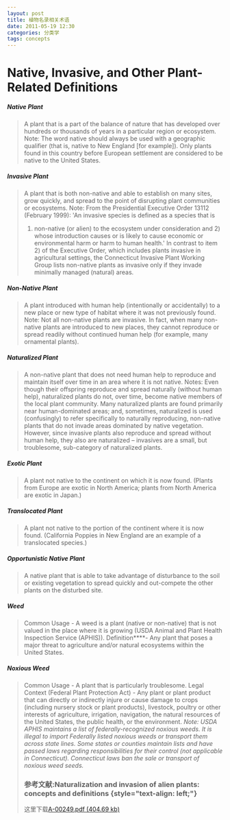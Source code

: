 ```yaml
--- 
layout: post 
title: 植物名录相关术语 
date: 2011-05-19 12:30
categories: 分类学
tags: concepts
---
```


Native, Invasive, and Other Plant-Related Definitions
=====================================================

##### Native Plant

> A plant that is a part of the balance of nature that has developed
> over hundreds or thousands of years in a particular region or
> ecosystem. Note: The word native should always be used with a
> geographic qualifier (that is, native to New England [for example]).
> Only plants found in this country before European settlement are
> considered to be native to the United States.

##### Invasive Plant

> A plant that is both non-native and able to establish on many sites,
> grow quickly, and spread to the point of disrupting plant communities
> or ecosystems. Note: From the Presidential Executive Order 13112
> (February 1999): 'An invasive species is defined as a species that is
> 1) non-native (or alien) to the ecosystem under consideration and 2)
> whose introduction causes or is likely to cause economic or
> environmental harm or harm to human health.' In contrast to item 2) of
> the Executive Order, which includes plants invasive in agricultural
> settings, the Connecticut Invasive Plant Working Group lists
> non-native plants as invasive only if they invade minimally managed
> (natural) areas.

##### Non-Native Plant

> A plant introduced with human help (intentionally or accidentally) to
> a new place or new type of habitat where it was not previously found.
> Note: Not all non-native plants are invasive. In fact, when many
> non-native plants are introduced to new places, they cannot reproduce
> or spread readily without continued human help (for example, many
> ornamental plants).

<!-- more -->

##### Naturalized Plant

> A non-native plant that does not need human help to reproduce and
> maintain itself over time in an area where it is not native. Notes:
> Even though their offspring reproduce and spread naturally (without
> human help), naturalized plants do not, over time, become native
> members of the local plant community. Many naturalized plants are
> found primarily near human-dominated areas; and, sometimes,
> naturalized is used (confusingly) to refer specifically to naturally
> reproducing, non-native plants that do not invade areas dominated by
> native vegetation. However, since invasive plants also reproduce and
> spread without human help, they also are naturalized – invasives are a
> small, but troublesome, sub-category of naturalized plants.

##### Exotic Plant

> A plant not native to the continent on which it is now found. (Plants
> from Europe are exotic in North America; plants from North America are
> exotic in Japan.)

##### Translocated Plant

> A plant not native to the portion of the continent where it is now
> found. (California Poppies in New England are an example of a
> translocated species.)

##### Opportunistic Native Plant

> A native plant that is able to take advantage of disturbance to the
> soil or existing vegetation to spread quickly and out-compete the
> other plants on the disturbed site.

##### Weed

> Common Usage - A weed is a plant (native or non-native) that is not
> valued in the place where it is growing (USDA Animal and Plant Health
> Inspection Service (APHIS)). Definition****- Any plant that poses a
> major threat to agriculture and/or natural ecosystems within the
> United States.

##### Noxious Weed

> Common Usage - A plant that is particularly troublesome. Legal Context
> (Federal Plant Protection Act) - Any plant or plant product that can
> directly or indirectly injure or cause damage to crops (including
> nursery stock or plant products), livestock, poultry or other
> interests of agriculture, irrigation, navigation, the natural
> resources of the United States, the public health, or the environment.
> *Note: USDA APHIS maintains a list of federally-recognized noxious
> weeds. It is illegal to import Federally listed noxious weeds or
> transport them across state lines. Some states or counties maintain
> lists and have passed laws regarding responsibilities for their
> control (not applicable in Connecticut). Connecticut laws ban the sale
> or transport of noxious weed seeds.*
>
> ### 参考文献:Naturalization and invasion of alien plants: concepts and definitions {style="text-align: left;"}
>
> 这里下载[A-00249.pdf (404.69 kb)](/files/2011/5/A-00249.pdf)
